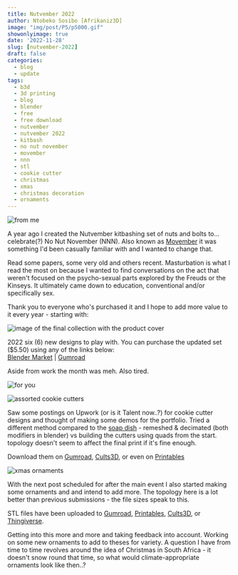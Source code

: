 ```yaml
---
title: Nutvember 2022
author: Ntobeko Sosibo [Afrikaniz3D]
image: "img/post/P5/p5000.gif"
showonlyimage: true
date: '2022-11-28'
slug: [nutvember-2022]
draft: false
categories:
  - blog
  - update
tags:
  - b3d
  - 3d printing
  - blog
  - blender
  - free
  - free download
  - nutvember
  - nutvember 2022
  - kitbash
  - no nut november
  - movember
  - nnn
  - stl
  - cookie cutter
  - christmas
  - xmas
  - christmas decoration
  - ornaments
---
```

![from me][1]

A year ago I created the Nutvember kitbashing set of nuts and bolts to... celebrate(?) No Nut November (NNN). Also known as [Movember](https://movember.com) it was something I'd been casually familiar with and I wanted to change that. 

Read some papers, some very old and others recent. Masturbation is what I read the most on because I wanted to find conversations on the act that weren't focused on the psycho-sexual parts explored by the Freuds or the Kinseys. It ultimately came down to education, conventional and/or specifically sex.

Thank you to everyone who's purchased it and I hope to add more value to it every year - starting with:

![image of the final collection with the product cover][4]

2022 six (6) new designs to play with. You can purchase the updated set ($5.50) using any of the links below:  
	  [Blender Market](https://blendermarket.com/products/nutvember-2021) | [Gumroad](https://afrikaniz3dza.gumroad.com/l/ACqHM)  
	  
Aside from work the month was meh. Also tired.

![for you][6]

![assorted cookie cutters][7] 

Saw some postings on Upwork (or is it Talent now..?) for cookie cutter designs and thought of making some demos for the portfolio. Tried a different method compared to the [soap dish](https://www.printables.com/model/322076-free-assorted-cookie-cutters) - remeshed & decimated (both modifiers in blender) vs building the cutters using quads from the start. topology doesn't seem to affect the final print if it's fine enough. 

Download them on [Gumroad](https://afrikaniz3dza-gumroad.com/l/xpnetc), [Cults3D](https://cults3d.com/en/3d-model/home/assorted-cookie-cutters), or even on [Printables](https://www.printables.com/model/322076-free-assorted-cookie-cutters)

![xmas ornaments][8]

With the next post scheduled for after the main event I also started making some ornaments and and intend to add more. The topology here is a lot better than previous submissions - the file sizes speak to this. 

STL files have been uploaded to [Gumroad](https://afrikaniz3dza.gumroad.com/l/pcfbar), [Printables](https://www.printables.com/model/325482-free-download-christmas-ornaments-stls), [Cults3D](https://cults3d.com/en/3d-model/home/free-download-christmas-ornaments-stls), or [Thingiverse](https://www.thingiverse.com/thing:5658400).

Getting into this more and more and taking feedback into account. Working on some new ornaments to add to theses for variety. A question I have from time to time revolves around the idea of Christmas in South Africa - it doesn't snow round that time, so what would climate-appropriate ornaments look like then..?


[1]: /img/post/P5/p5001.jpg
[2]: /img/post/P5/p5102.jpg
[3]: /img/post/P5/p5103.jpg
[4]: /img/post/P5/p5104.jpg
[6]: /img/post/P5/p5106.jpg
[7]: /img/post/P5/p5107.jpg
[8]: /img/post/P5/p5108.jpg
